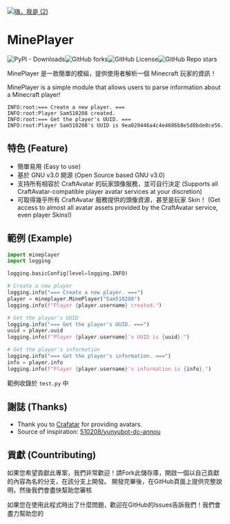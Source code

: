 [![嗨，我是 (2)](https://github.com/user-attachments/assets/505aa5a8-f301-4a03-8dd3-1f086dd769fe)](https://samhacker.xyz/mineplayer/)

# MinePlayer

![PyPI - Downloads](https://img.shields.io/pypi/dd/mineplayer?style=for-the-badge)![GitHub forks](https://img.shields.io/github/forks/510208/minePlayer?style=for-the-badge)![GitHub License](https://img.shields.io/github/license/510208/minePlayer?style=for-the-badge)![GitHub Repo stars](https://img.shields.io/github/stars/510208/minePlayer?style=for-the-badge)

MinePlayer 是一款簡單的模組，提供使用者解析一個 Minecraft 玩家的資訊！

MinePlayer is a simple module that allows users to parse information about a Minecraft player!
```
INFO:root:=== Create a new player. ===
INFO:root:Player Sam510208 created.
INFO:root:=== Get the player's UUID. ===
INFO:root:Player Sam510208's UUID is 9ea020446a4c4e4686b8e5d0bde8ce56.
```


## 特色 (Feature)

- 簡單易用   (Easy to use)
- 基於 GNU v3.0 開源  (Open Source based GNU v3.0)
- 支持所有相容於 CraftAvatar 的玩家頭像服務，並可自行決定  (Supports all CraftAvatar-compatible player avatar services at your discretion)
- 可取得幾乎所有 CraftAvatar 服務提供的頭像資源，甚至是玩家 Skin！  (Get access to almost all avatar assets provided by the CraftAvatar service, even player Skins!)

## 範例 (Example)
```python
import mineplayer
import logging

logging.basicConfig(level=logging.INFO)

# Create a new player
logging.info("=== Create a new player. ===")
player = mineplayer.MinePlayer("Sam510208")
logging.info(f"Player {player.username} created.")

# Get the player's UUID
logging.info("=== Get the player's UUID. ===")
uuid = player.uuid
logging.info(f"Player {player.username}'s UUID is {uuid}.")

# Get the player's information
logging.info("=== Get the player's information. ===")
info = player.info
logging.info(f"Player {player.username}'s information is {info}.")
```

範例收錄於 `test.py` 中

## 謝誌 (Thanks)
- Thank you to <a href="https://crafatar.com">Crafatar</a> for providing avatars.
- Source of inspiration: [510208/yunyubot-dc-annou](https://github.com/510208/yunyubot-dc-annou)

## 貢獻 (Countributing)
如果您希望貢獻此專案，我們非常歡迎！請Fork此儲存庫，開啟一個以自己貢獻的內容為名的分支，在該分支上開發。
開發完畢後，在GitHub頁面上提供完整說明，然後我們會盡快幫助您審核

如果您在使用此程式時出了什麼問題，歡迎在GitHub的Issues告訴我們！我們會盡力幫助您的
